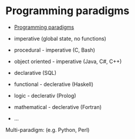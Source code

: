 # Programming paradigms


* [Programming paradigms](https://en.wikipedia.org/wiki/Programming_paradigm)

* imperative (global state, no functions)
* procedural - imperative (C, Bash)
* object oriented - imperative (Java, C#, C++)
* declarative (SQL)
* functional - declerative (Haskell)
* logic  - declerativ (Prolog)
* mathematical - declerative (Fortran)
* ...

Multi-paradigm: (e.g. Python, Perl)


